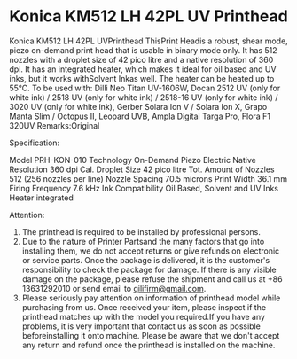 # Konica KM512 LH 42PL UV Printhead

Konica KM512 LH 42PL UVPrinthead
ThisPrint Headis a robust, shear mode, piezo on-demand print head that is usable in binary mode only. It has 512 nozzles with a droplet size of 42 pico litre and a native resolution of 360 dpi. It has an integrated heater, which makes it ideal for oil based and UV inks, but it works withSolvent Inkas well. The heater can be heated up to 55°C.
To be used with:
Dilli Neo Titan UV-1606W, Docan 2512 UV (only for white ink) / 2518 UV (only for white ink) / 2518-16 UV (only for white ink) / 3020 UV (only for white ink), Gerber Solara Ion V / Solara Ion X, Grapo Manta Slim / Octopus II, Leopard UVB, Ampla Digital Targa Pro, Flora F1 320UV
Remarks:Original

Specification:

Model	PRH-KON-010
Technology	On-Demand Piezo Electric
Native Resolution	360 dpi
Cal. Droplet Size	42 pico litre
Tot. Amount of Nozzles	512 (256 nozzles per line)
Nozzle Spacing	70.5 microns
Print Width	36.1 mm
Firing Frequency	7.6 kHz
Ink Compatibility	Oil Based, Solvent and UV Inks
Heater	integrated


Attention:
1. The printhead is required to be installed by professional persons.
2. Due to the nature of Printer Partsand the many factors that go into installing them, we do not accept returns or give refunds on electronic or service parts. Once the package is delivered, it is the customer's responsibility to check the package for damage. If there is any visible damage on the package, please refuse the shipment and call us at +86 13631292010 or send email to qilifirm@gmail.com.
3. Please seriously pay attention on information of printhead model while purchasing from us. Once received your item, please inspect if the printhead matches up with the model you required.If you have any problems, it is very important that contact us as soon as possible beforeinstalling it onto machine. Please be aware that we don't accept any return and refund once the printhead is installed on the machine.
